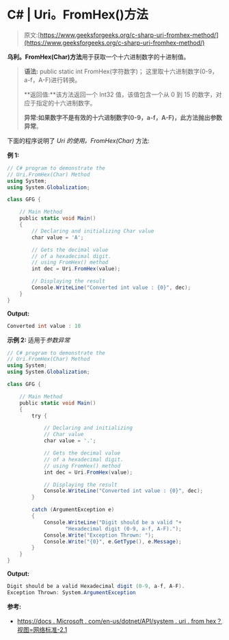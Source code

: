 # C# | Uri。FromHex()方法

> 原文:[https://www.geeksforgeeks.org/c-sharp-uri-fromhex-method/](https://www.geeksforgeeks.org/c-sharp-uri-fromhex-method/)

**乌利。FromHex(Char)方法**用于获取一个十六进制数字的十进制值。

> **语法:** public static int FromHex(字符数字)；
> 这里取十六进制数字(0-9，a-f，A-F)进行转换。
> 
> **返回值:**该方法返回一个 Int32 值，该值包含一个从 0 到 15 的数字，对应于指定的十六进制数字。
> 
> **异常:**如果数字不是有效的十六进制数字(0-9，a-f，A-F)，此方法抛出**参数异常**。

下面的程序说明了 *Uri 的使用。FromHex(Char)* 方法:

**例 1:**

```cs
// C# program to demonstrate the
// Uri.FromHex(Char) Method
using System;
using System.Globalization;

class GFG {

    // Main Method
    public static void Main()
    {
        // Declaring and initializing Char value
        char value = 'A';

        // Gets the decimal value 
        // of a hexadecimal digit.
        // using FromHex() method
        int dec = Uri.FromHex(value);

        // Displaying the result
        Console.WriteLine("Converted int value : {0}", dec);
    }
}
```

**Output:**

```cs
Converted int value : 10

```

**示例 2:** 适用于*参数异常*

```cs
// C# program to demonstrate the
// Uri.FromHex(Char) Method
using System;
using System.Globalization;

class GFG {

    // Main Method
    public static void Main()
    {
        try {

            // Declaring and initializing
            // Char value
            char value = '.';

            // Gets the decimal value 
            // of a hexadecimal digit.
            // using FromHex() method
            int dec = Uri.FromHex(value);

            // Displaying the result
            Console.WriteLine("Converted int value : {0}", dec);
        }

        catch (ArgumentException e) 
        {
            Console.WriteLine("Digit should be a valid "+
                   "Hexadecimal digit (0-9, a-f, A-F).");
            Console.Write("Exception Thrown: ");
            Console.Write("{0}", e.GetType(), e.Message);
        }
    }
}
```

**Output:**

```cs
Digit should be a valid Hexadecimal digit (0-9, a-f, A-F).
Exception Thrown: System.ArgumentException

```

**参考:**

*   [https://docs . Microsoft . com/en-us/dotnet/API/system . uri . from hex？视图=网络标准-2.1](https://docs.microsoft.com/en-us/dotnet/api/system.uri.fromhex?view=netstandard-2.1)